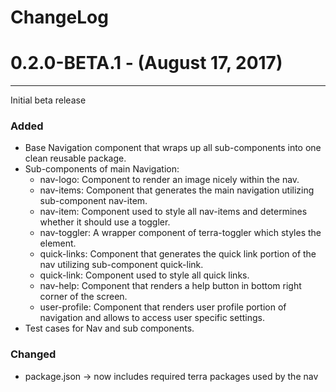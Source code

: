 ChangeLog
=========

# 0.2.0-BETA.1 - (August 17, 2017)
-----------------
Initial beta release

### Added
- Base Navigation component that wraps up all sub-components into one clean reusable package.
- Sub-components of main Navigation:
  *  nav-logo: Component to render an image nicely within the nav.
  *  nav-items: Component that generates the main navigation utilizing sub-component nav-item.
  *  nav-item: Component used to style all nav-items and determines whether it should use a toggler.
  *  nav-toggler: A wrapper component of terra-toggler which styles the element.
  *  quick-links: Component that generates the quick link portion of the nav utilizing sub-component quick-link.
  *  quick-link: Component used to style all quick links.
  *  nav-help: Component that renders a help button in bottom right corner of the screen. 
  *  user-profile: Component that renders user profile portion of navigation and allows to access user specific settings. 
- Test cases for Nav and sub components.

### Changed
- package.json -> now includes required terra packages used by the nav
